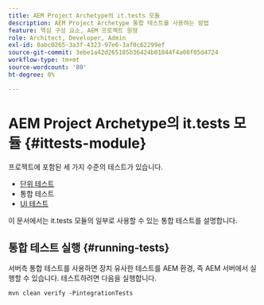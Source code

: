 ```yaml
---
title: AEM Project Archetype의 it.tests 모듈
description: AEM Project Archetype 통합 테스트를 사용하는 방법
feature: 핵심 구성 요소, AEM 프로젝트 원형
role: Architect, Developer, Admin
exl-id: 0abc0265-3a3f-4323-97e6-3af0c62299ef
source-git-commit: 3ebe1a42d265185b36424b01844f4a00f05d4724
workflow-type: tm+mt
source-wordcount: '80'
ht-degree: 0%

---
```


# AEM Project Archetype의 it.tests 모듈 {#ittests-module}

프로젝트에 포함된 세 가지 수준의 테스트가 있습니다.

* [단위 테스트](core.md#unit-tests)
* 통합 테스트
* [UI 테스트](uitests.md)

이 문서에서는 it.tests 모듈의 일부로 사용할 수 있는 통합 테스트를 설명합니다.

## 통합 테스트 실행 {#running-tests}

서버측 통합 테스트를 사용하면 장치 유사한 테스트를 AEM 환경, 즉 AEM 서버에서 실행할 수 있습니다. 테스트하려면 다음을 실행합니다.

```
mvn clean verify -PintegrationTests
```
